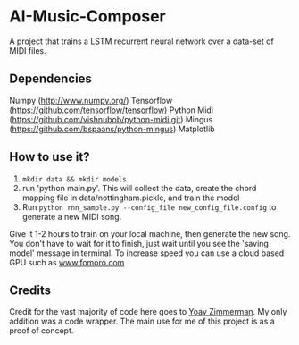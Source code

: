 # AI-Music-Composer
A project that trains a LSTM recurrent neural network over a data-set of MIDI files.

## Dependencies
Numpy (http://www.numpy.org/)
Tensorflow (https://github.com/tensorflow/tensorflow)
Python Midi (https://github.com/vishnubob/python-midi.git)
Mingus (https://github.com/bspaans/python-mingus)
Matplotlib

## How to use it?
1. `mkdir data && mkdir models`
2. run 'python main.py'. This will collect the data, create the chord mapping file in data/nottingham.pickle, and train the model
3. Run `python rnn_sample.py --config_file new_config_file.config` to generate a new MIDI song.

Give it 1-2 hours to train on your local machine, then generate the new song. 
You don't have to wait for it to finish, just wait until you see the 'saving model' message in terminal. 
To increase speed you can use a cloud based GPU such as www.fomoro.com

## Credits

Credit for the vast majority of code here goes to [Yoav Zimmerman](https://github.com/yoavz).
My only addition was a code wrapper. The main use for me of this project is as a proof of concept.
